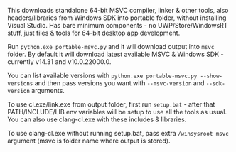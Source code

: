 This downloads standalone 64-bit MSVC compiler, linker & other tools, also headers/libraries from Windows SDK into portable folder, without installing Visual Studio. Has bare minimum components - no UWP/Store/WindowsRT stuff, just files & tools for 64-bit desktop app development.

Run `python.exe portable-msvc.py` and it will download output into `msvc` folder. By default it will download latest available MSVC & Windows SDK - currently v14.31 and v10.0.22000.0.

You can list available versions with `python.exe portable-msvc.py --show-versions` and then pass versions you want with `--msvc-version` and `--sdk-version` arguments.

To use cl.exe/link.exe from output folder, first run `setup.bat` - after that PATH/INCLUDE/LIB env variables will be setup to use all the tools as usual. You can also use clang-cl.exe with these includes & libraries.

To use clang-cl.exe without running setup.bat, pass extra `/winsysroot msvc` argument (msvc is folder name where output is stored).
